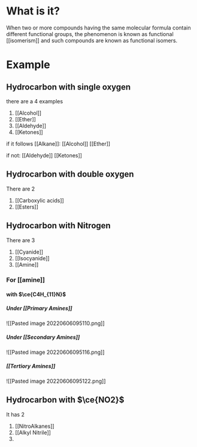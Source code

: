 # What is it?
When two or more compounds having the same molecular formula contain different functional groups, the phenomenon is known as functional [[isomerism]] and such compounds are known as functional isomers.

# Example
## Hydrocarbon with single oxygen
there are a 4 examples
1) [[Alcohol]]
2) [[Ether]]
3) [[Aldehyde]]
4) [[Ketones]]


if it follows [[Alkane]]:
[[Alcohol]]
[[Ether]]

if not:
[[Aldehyde]]
[[Ketones]]

## Hydrocarbon with double oxygen
There are 2
1) [[Carboxylic acids]]
2) [[Esters]]


## Hydrocarbon with Nitrogen
There are 3
1) [[Cyanide]]
2) [[Isocyanide]]
3) [[Amine]]

### For [[amine]]
#### with $\ce{C4H_{11}N}$

##### Under [[Primary Amines]]
![[Pasted image 20220606095110.png]]

##### Under [[Secondary Amines]]
![[Pasted image 20220606095116.png]]

##### [[Tertiory Amines]]

![[Pasted image 20220606095122.png]]

## Hydrocarbon with $\ce{NO2}$
It has 2
1) [[NitroAlkanes]]
2) [[Alkyl Nitrile]]
3) 